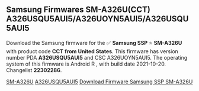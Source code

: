 <h2>Samsung Firmwares SM-A326U(CCT) A326USQU5AUI5/A326UOYN5AUI5/A326USQU5AUI5</h2>
Download the Samsung firmware for the ✅ <strong>Samsung SSP </strong> ⭐ <strong>SM-A326U</strong> with product code <strong>CCT</strong> <strong> from United States</strong>. This firmware has version number PDA <strong>A326USQU5AUI5</strong> and CSC A326UOYN5AUI5. The operating system of this firmware is Android R , with build date 2021-10-20. Changelist <strong>22302286</strong>.


[SM-A326U](https://samfirm.shop/samsung/model/SM-A326U)
[A326USQU5AUI5](https://samfirm.shop/samsung/pda/A326USQU5AUI5)
[Download Firmware Samsung SSP SM-A326U](https://samfirm.shop/samsung/firmware/466638)
